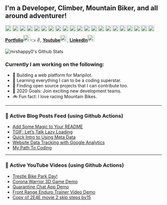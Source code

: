 ## I'm a Developer, Climber, Mountain Biker, and all around adventurer!

<a href="#"><img align="left" alt="Visual Studio Code" width="20px" src="https://cdn.jsdelivr.net/npm/simple-icons@3.3.0/icons/visualstudio.svg" /></a>
<a href="#"><img align="left" alt="HTML5" width="20px" src="https://cdn.jsdelivr.net/npm/simple-icons@3.3.0/icons/html5.svg" /></a>
<a href="#"><img align="left" alt="CSS3" width="20px" src="https://cdn.jsdelivr.net/npm/simple-icons@3.3.0/icons/css3.svg" /></a>
<a href="#"><img align="left" alt="rubyonrails" width="20px" src="https://cdn.jsdelivr.net/npm/simple-icons@3.3.0/icons/rubyonrails.svg" /></a>
<a href="#"><img align="left" alt="Sass" width="20px" src="https://cdn.jsdelivr.net/npm/simple-icons@3.3.0/icons/sass.svg" /></a>
<a href="#"><img align="left" alt="JavaScript" width="20px" src="https://cdn.jsdelivr.net/npm/simple-icons@3.3.0/icons/javascript.svg" /></a>
<a href="#"><img align="left" alt="React" width="20px" src="https://cdn.jsdelivr.net/npm/simple-icons@3.3.0/icons/react.svg" /></a>
<a href="#"><img align="left" alt="Node.js" width="20px" src="https://cdn.jsdelivr.net/npm/simple-icons@3.3.0/icons/node-dot-js.svg" /></a>
<a href="#"><img align="left" alt="postgresql" width="20px" src="https://cdn.jsdelivr.net/npm/simple-icons@3.3.0/icons/postgresql.svg" /></a>
<a href="#"><img align="left" alt="MySQL" width="20px" src="https://cdn.jsdelivr.net/npm/simple-icons@3.3.0/icons/mysql.svg" /></a>
<a href="#"><img align="left" alt="MongoDB" width="20px" src="https://cdn.jsdelivr.net/npm/simple-icons@3.3.0/icons/mongodb.svg" /></a>
<a href="#"><img align="left" alt="Git" width="20px" src="https://cdn.jsdelivr.net/npm/simple-icons@3.3.0/icons/git.svg" /></a>
<a href="#"><img align="left" alt="GitHub" width="20px" src="https://cdn.jsdelivr.net/npm/simple-icons@3.3.0/icons/github.svg" /></a>
<a href="#"><img align="left" alt="linux" width="20px" src="https://cdn.jsdelivr.net/npm/simple-icons@3.3.0/icons/linux.svg" /></a>
<a href="#"><img align="left" alt="ubuntu" width="20px" src="https://cdn.jsdelivr.net/npm/simple-icons@3.3.0/icons/ubuntu.svg" /></a>
<a href="#"><img align="left" alt="webgl" width="20px" src="https://cdn.jsdelivr.net/npm/simple-icons@3.3.0/icons/webgl.svg" /></a>
<a href="#"><img align="left" alt="svelte" width="20px" src="https://cdn.jsdelivr.net/npm/simple-icons@3.3.0/icons/svelte.svg" /></a>
<a href="#"><img align="left" alt="redux" width="20px" src="https://cdn.jsdelivr.net/npm/simple-icons@3.3.0/icons/redux.svg" /></a>
<a href="#"><img align="left" alt="firebase" width="20px" src="https://cdn.jsdelivr.net/npm/simple-icons@3.3.0/icons/firebase.svg" /></a>
<a href="#"><img align="left" alt="heroku" width="20px" src="https://cdn.jsdelivr.net/npm/simple-icons@3.3.0/icons/heroku.svg" /></a>
<a href="#"><img align="left" alt="postman" width="20px" src="https://cdn.jsdelivr.net/npm/simple-icons@3.3.0/icons/postman.svg" /></a>
<br />

**[Portfolio][website][<img alt="Adam-Shappy.com" width="22px" src="https://i.imgur.com/ufrMfdB.jpg" />][website]**:point_left: ✌, **[Youtube][youtube][<img  alt="AS-Youtube | YouTube" width="22px" src="https://cdn.jsdelivr.net/npm/simple-icons@v3/icons/youtube.svg" />][youtube]**, **[LinkedIn][linkedin][<img alt="AS-LinkedIn | LinkedIn" width="22px" src="https://cdn.jsdelivr.net/npm/simple-icons@v3/icons/linkedin.svg" />][linkedin]**

<img align="center" alt="mrshappy0's Github Stats" src="https://github-readme-stats.vercel.app/api?username=mrshappy0&show_icons=true&hide_border=true" />

### Currently I am working on the following:

- :fried_shrimp: Building a web platform for Maripilot.
- :stars: Learning everything I can to be a coding superstar.
- :microscope: Finding open source projects that I can contribute too.
- :checkered_flag: 2020 Goals: Join exciting new development teams.
- :bike: Fun fact: I love racing Mountain Bikes.

---

### :newspaper: Active Blog Posts Feed (using Github Actions)

<!-- BLOG-POST-LIST:START -->
- [Add Some Magic to Your README](https://medium.com/dev-genius/add-some-magic-to-your-readme-d7f9a4d8622c?source=rss-530346ce5389------2)
- [TGIF: Let’s Talk Lazy Loading](https://medium.com/@adam_shappy/tgif-lets-talk-lazy-loading-25e1a849590b?source=rss-530346ce5389------2)
- [Quick Intro to Using Meta Data](https://medium.com/@adam_shappy/quick-intro-to-using-meta-data-41f1d8978597?source=rss-530346ce5389------2)
- [Website Data Tracking with  Google Analytics](https://medium.com/dev-genius/website-data-tracking-with-google-analytics-28dbfaf60f13?source=rss-530346ce5389------2)
- [My Path To Coding](https://medium.com/@adam_shappy/my-path-to-coding-2445509a8b02?source=rss-530346ce5389------2)
<!-- BLOG-POST-LIST:END -->

---

### :movie_camera: Active YouTube Videos (using Github Actions)

<!-- YOUTUBE:START -->
- [Trestle Bike Park Day!](https://www.youtube.com/watch?v=XY1bBARmI0U)
- [Corona Warrior 3D Game Demo](https://www.youtube.com/watch?v=rYumSLOp55c)
- [Quarantine Chat App Demo](https://www.youtube.com/watch?v=0QfXG_H0P2o)
- [Front Range Enduro Trainer Video Demo](https://www.youtube.com/watch?v=zBAbWel-8cw)
- [Copy of 2E4E movie 2 skip steps by15](https://www.youtube.com/watch?v=kiOBJSvFmIU)
<!-- YOUTUBE:END -->

<br />

[website]: https://Adam-Shappy.com
[linkedin]: https://www.linkedin.com/in/adam-shappy/
[blog]: https://medium.com/@adam_shappy
[youtube]: https://www.youtube.com/channel/UCLGqKhUQxbfv1reJTQEtkuQ?view_as=subscriber

<!-- url for images -->
[ytIcon]: https://cdn.jsdelivr.net/npm/simple-icons@v3/icons/youtube.svg
